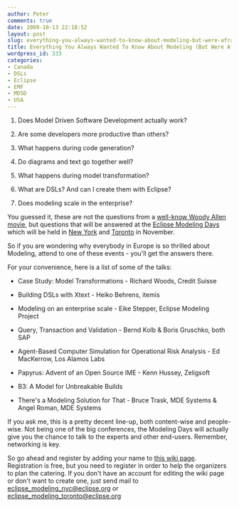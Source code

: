 ```yaml
---
author: Peter
comments: true
date: 2009-10-13 22:18:52
layout: post
slug: everything-you-always-wanted-to-know-about-modeling-but-were-afraid-to-ask
title: Everything You Always Wanted To Know About Modeling (But Were Afraid To Ask)
wordpress_id: 333
categories:
- Canada
- DSLs
- Eclipse
- EMF
- MDSD
- USA
---
```



	
  1. Does Model Driven Software Development actually work?

	
  2. Are some developers more productive than others?

	
  3. What happens during code generation?

	
  4. Do diagrams and text go together well?

	
  5. What happens during model transformation?

	
  6. What are DSLs? And can I create them with Eclipse?

	
  7. Does modeling scale in the enterprise?



You guessed it, these are not the questions from a [well-know Woody Allen movie](http://en.wikipedia.org/wiki/Everything_You_Always_Wanted_to_Know_About_Sex*_(*But_Were_Afraid_to_Ask)), but questions that will be answered at the [Eclipse Modeling Days](http://wiki.eclipse.org/Eclipse_Modeling_Day) which will be held in [New York](http://wiki.eclipse.org/Eclipse_Modeling_Day#New_York_City) and [Toronto](http://wiki.eclipse.org/Eclipse_Modeling_Day#Toronto) in November.
<!-- more -->
So if you are wondering why everybody in Europe is so thrilled about Modeling, attend to one of these events - you'll get the answers there. 

For your convenience, here is a list of some of the talks:




	
  * Case Study: Model Transformations - Richard Woods, Credit Suisse

	
  * Building DSLs with Xtext - Heiko Behrens, itemis

	
  * Modeling on an enterprise scale - Eike Stepper, Eclipse Modeling Project

	
  * Query, Transaction and Validation - Bernd Kolb & Boris Gruschko, both SAP

	
  * Agent-Based Computer Simulation for Operational Risk Analysis - Ed MacKerrow, Los Alamos Labs

	
  * Papyrus: Advent of an Open Source IME - Kenn Hussey, Zeligsoft

	
  * B3: A Model for Unbreakable Builds

	
  * There's a Modeling Solution for That - Bruce Trask, MDE Systems & Angel Roman, MDE Systems



If you ask me, this is a pretty decent line-up, both content-wise and people-wise. Not being one of the big conferences, the Modeling Days will actually give you the chance to talk to the experts and other end-users. Remember, networking is key.

So go ahead and register by adding your name to [this wiki page](http://wiki.eclipse.org/Eclipse_Modeling_Day). Registration is free, but you need to register in order to help the organizers to plan the catering. If you don't have an account for editing the wiki page or don't want to create one, just send mail to [eclipse_modeling_nyc@eclipse.org](mailto:eclipse_modeling_nyc@eclipse.org) or [eclipse_modeling_toronto@eclipse.org](mailto:eclipse_modeling_toronto@eclipse.org)





